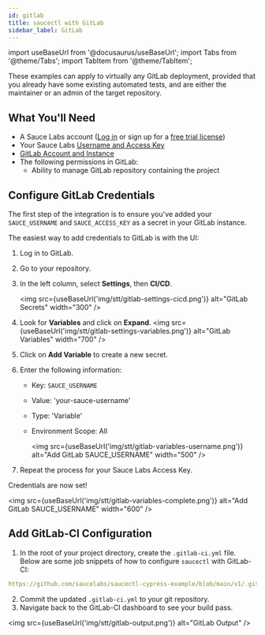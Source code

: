 ```yaml
---
id: gitlab
title: saucectl with GitLab
sidebar_label: GitLab
---
```


import useBaseUrl from '@docusaurus/useBaseUrl';
import Tabs from '@theme/Tabs';
import TabItem from '@theme/TabItem';

These examples can apply to virtually any GitLab deployment, provided that you already have some existing automated tests, and are either the maintainer or an admin of the target repository.

## What You'll Need

- A Sauce Labs account ([Log in](https://accounts.saucelabs.com/am/XUI/#login/) or sign up for a [free trial license](https://saucelabs.com/sign-up))
- Your Sauce Labs [Username and Access Key](https://app.saucelabs.com/user-settings)
- [GitLab Account and Instance](https://about.gitlab.com/)
- The following permissions in GitLab:
  - Ability to manage GitLab repository containing the project

## Configure GitLab Credentials

The first step of the integration is to ensure you've added your `SAUCE_USERNAME` and `SAUCE_ACCESS_KEY` as a secret in your GitLab instance.

The easiest way to add credentials to GitLab is with the UI:

1. Log in to GitLab.
2. Go to your repository.
3. In the left column, select **Settings**, then **CI/CD**.

   <img src={useBaseUrl('img/stt/gitlab-settings-cicd.png')} alt="GitLab Secrets" width="300" />

4. Look for **Variables** and click on **Expand**.
   <img src={useBaseUrl('img/stt/gitlab-settings-variables.png')} alt="GitLab Variables" width="700" />
5. Click on **Add Variable** to create a new secret.
6. Enter the following information:

   - Key: `SAUCE_USERNAME`
   - Value: 'your-sauce-username'
   - Type: 'Variable'
   - Environment Scope: All

     <img src={useBaseUrl('img/stt/gitlab-variables-username.png')} alt="Add GitLab SAUCE_USERNAME" width="500" />

7. Repeat the process for your Sauce Labs Access Key.

Credentials are now set!

<img src={useBaseUrl('img/stt/gitlab-variables-complete.png')} alt="Add GitLab SAUCE_USERNAME" width="600" />

## Add GitLab-CI Configuration

1. In the root of your project directory, create the `.gitlab-ci.yml` file. Below are some job snippets of how to configure `saucectl` with GitLab-CI:

```yaml reference
https://github.com/saucelabs/saucectl-cypress-example/blob/main/v1/.gitlab-ci.yml
```

2. Commit the updated `.gitlab-ci.yml` to your git repository.
3. Navigate back to the GitLab-CI dashboard to see your build pass.

<img src={useBaseUrl('img/stt/gitlab-output.png')} alt="GitLab Output" />
